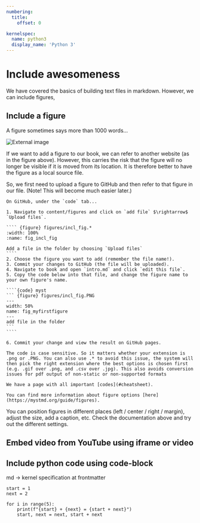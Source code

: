 ```yaml
---
numbering:
  title:
    offset: 0

kernelspec:
  name: python3
  display_name: 'Python 3'
---
```


# Include awesomeness

We have covered the basics of building text files in markdown. However, we can include figures,  

## Include a figure

A figure sometimes says more than 1000 words...

![External image](https://polslab.tnw.tudelft.nl/figures/training.JPG)

If we want to add a figure to our book, we can refer to another website (as in the figure above). However, this carries the risk that the figure will no longer be visible if it is moved from its location. It is therefore better to have the figure as a local source file.

So, we first need to upload a figure to GitHub and then refer to that figure in our file. (Note! This will become much easier later.)

`````{exercise}
On GitHub, under the `code` tab...

1. Navigate to content/figures and click on `add file` $\rightarrow$ `Upload files`.

```` {figure} figures/incl_fig.*
:width: 100%
:name: fig_incl_fig

Add a file in the folder by choosing `Upload files`
````
2. Choose the figure you want to add (remember the file name!).
3. Commit your changes to GitHub (the file will be uploaded).
4. Navigate to book and open `intro.md` and click `edit this file`.
5. Copy the code below into that file, and change the figure name to your own figure's name.

````{code} myst
``` {figure} figures/incl_fig.PNG
---
width: 50%
name: fig_myfirstfigure
---
add file in the folder
```
````

6. Commit your change and view the result on GitHub pages.

`````

```{warning}
The code is case sensitive. So it matters whether your extension is .png or .PNG. You can also use .* to avoid this issue, the system will then pick the right extension where the best options is chosen first (e.g. .gif over .png, and .csv over .jpg). This also avoids conversion issues for pdf output of non-static or non-supported formats
```

```{tip}
We have a page with all important [codes](#cheatsheet).

You can find more information about figure options [here](https://mystmd.org/guide/figures).

```

You can position figures in different places (left / center / right / margin), adjust the size, add a caption, etc. Check the documentation above and try out the different settings.

## Embed video from YouTube using iframe or video



## Include python code using code-block

md -> kernel specification at frontmatter
```{code-cell} python
start = 1
next = 2

for i in range(5):
    print(f"{start} + {next} = {start + next}")
    start, next = next, start + next
```


